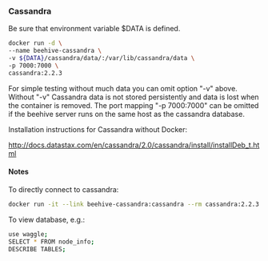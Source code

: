 ### Cassandra

Be sure that environment variable $DATA is defined.
```bash
docker run -d \
--name beehive-cassandra \
-v ${DATA}/cassandra/data/:/var/lib/cassandra/data \
-p 7000:7000 \
cassandra:2.2.3
```
For simple testing without much data you can omit option "-v" above. Without "-v" Cassandra data is not stored persistently and data is lost when the container is removed. The port mapping "-p 7000:7000" can be omitted if the beehive server runs on the same host as the cassandra database.

Installation instructions for Cassandra without Docker:

http://docs.datastax.com/en/cassandra/2.0/cassandra/install/installDeb_t.html


#### Notes

To directly connect to cassandra:
```bash
docker run -it --link beehive-cassandra:cassandra --rm cassandra:2.2.3 cqlsh cassandra
```
To view database, e.g.:
```bash
use waggle;
SELECT * FROM node_info;
DESCRIBE TABLES;
```
